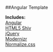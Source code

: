 ##Angular Template

**Includes:**  
[Angular](https://angularjs.org/)  
[HTML5 Shiv](https://github.com/aFarkas/html5shiv/)  
[jQuery](http://jquery.com/)  
[Modernizr](http://modernizr.com/)  
[Normalize.css](http://necolas.github.io/normalize.css/)